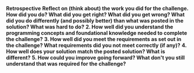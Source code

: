 **Retrospective**
**Reflect on (think about) the work you did for the challenge. How did you do? What did you get right? What did you get wrong? What did you do differently (and possibly better) than what was posted in the solution? What was hard to do?**
**2. How well did you understand the programming concepts and foundational knowledge needed to complete the challenge?**
**3. How well did you meet the requirements as set out in the challenge? What requirements did you not meet correctly (if any)?**
**4. How well does your solution match the posted solution? What is different?**
**5. How could you improve going forward? What don't you still understand that was required for the challenge?**
